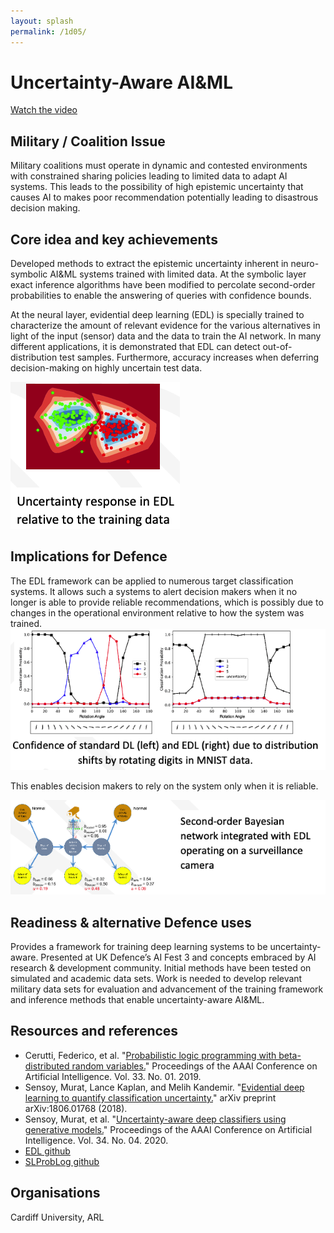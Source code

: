 ```yaml
---
layout: splash
permalink: /1d05/
---
```


# Uncertainty-Aware AI&ML

[Watch the video](https://ibm.box.com/v/Showcase-1d05-video)

## Military / Coalition Issue
Military coalitions must operate in dynamic and contested environments with constrained sharing policies leading to limited data to adapt AI systems.  This leads to the possibility of high epistemic uncertainty that causes AI to makes poor recommendation potentially leading to disastrous decision making.

## Core idea and key achievements
Developed methods to extract the epistemic uncertainty inherent in neuro-symbolic AI&ML systems trained with limited data.  At the symbolic layer exact inference algorithms have been modified to percolate second-order probabilities to enable the answering of queries with confidence bounds.  

At the neural layer, evidential deep learning (EDL) is specially trained to characterize the amount of relevant evidence for the various alternatives in light of the input (sensor) data and the data to train the AI network. In many different applications, it is demonstrated that EDL can detect out-of-distribution test samples.  Furthermore, accuracy increases when deferring decision-making on highly uncertain test data. 

![image info](/dais/achievements/images/1d05-fig1.png)

## Implications for Defence
The EDL framework can be applied to numerous target classification systems.  It allows such a systems to alert decision makers when it no longer is able to provide reliable recommendations, which is possibly due to changes in the operational environment relative to how the system was trained.  
![image info](/dais/achievements/images/1d05-fig2.png)

This enables decision makers to rely on the system only when it is reliable. 

![image info](/dais/achievements/images/1d05-fig3.png)

## Readiness & alternative Defence uses
Provides a framework for training deep learning systems to be uncertainty-aware.  Presented at UK Defence’s AI Fest 3 and concepts embraced by AI research & development community. Initial methods have been tested on simulated and academic data sets. Work is needed to develop relevant military data sets for evaluation and advancement of the training framework and inference methods that enable uncertainty-aware AI&ML.

## Resources and references
* Cerutti, Federico, et al. "[Probabilistic logic programming with beta-distributed random variables.](/doc-4380/)" Proceedings of the AAAI Conference on Artificial Intelligence. Vol. 33. No. 01. 2019.
* Sensoy, Murat, Lance Kaplan, and Melih Kandemir. "[Evidential deep learning to quantify classification uncertainty.](/doc-3415/)" arXiv preprint arXiv:1806.01768 (2018).
* Sensoy, Murat, et al. "[Uncertainty-aware deep classifiers using generative models.](/doc-4733/)" Proceedings of the AAAI Conference on Artificial Intelligence. Vol. 34. No. 04. 2020.
* [EDL github](https://github.com/muratsensoy/muratsensoy.github.io)
* [SLProbLog github](https://github.com/dais-ita/SLProbLog)


## Organisations
Cardiff University, ARL


